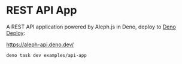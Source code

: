 # REST API App

A REST API application powered by Aleph.js in Deno, deploy to [Deno Deploy](https://deno.com/deploy):

https://aleph-api.deno.dev/

```bash
deno task dev examples/api-app
```

